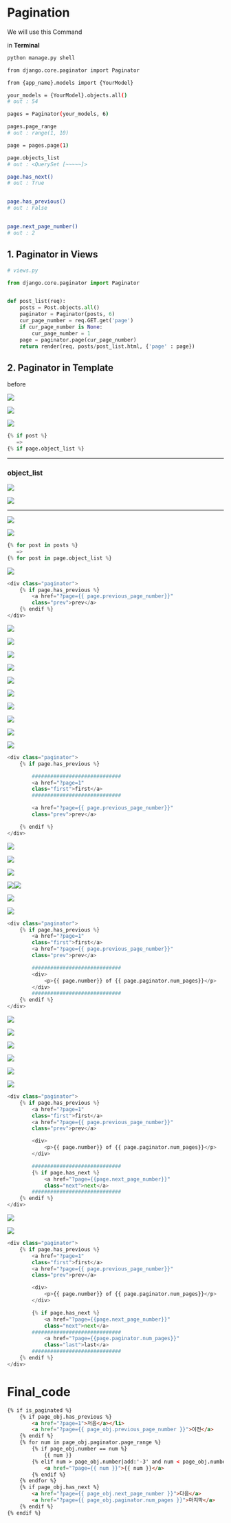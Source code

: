 # Pagination

We will use this Command

in **Terminal**

```bash
python manage.py shell

from django.core.paginator import Paginator

from {app_name}.models import {YourModel}

your_models = {YourModel}.objects.all()
# out : 54

pages = Paginator(your_models, 6)

pages.page_range
# out : range(1, 10) 

page = pages.page(1)

page.objects_list
# out : <QuerySet [~~~~~]>

page.has_next()
# out : True


page.has_previous()
# out : False


page.next_page_number()
# out : 2
```

## 1. Paginator in Views

```python
# views.py

from django.core.paginator import Paginator


def post_list(req):
    posts = Post.objects.all()
    paginator = Paginator(posts, 6)
    cur_page_number = req.GET.get('page')
    if cur_page_number is None:
        cur_page_number = 1
    page = paginator.page(cur_page_number)
    return render(req, posts/post_list.html, {'page' : page})
```

## 2. Paginator in Template

before

![](C:\Users\jin47\AppData\Roaming\marktext\images\2023-04-21-19-55-10-image.png)

![](C:\Users\jin47\AppData\Roaming\marktext\images\2023-04-21-19-55-31-image.png)

![](C:\Users\jin47\AppData\Roaming\marktext\images\2023-04-21-19-56-02-image.png)

```python
{% if post %}
   =>
{% if page.object_list %}
```

---

### object_list

![](assets/2023-04-21-20-20-09-image.png)

![](assets/2023-04-21-20-20-27-image.png)

---

![](assets/2023-04-21-20-21-47-image.png)

![](assets/2023-04-21-20-22-14-image.png)

```python
{% for post in posts %}
   =>
{% for post in page.object_list %}
```

![](assets/2023-04-21-20-23-46-image.png)

```python
<div class="paginator">
    {% if page.has_previous %}
        <a href="?page={{ page.previous_page_number}}"
        class="prev">prev</a>
    {% endif %}
</div>
```

![](assets/2023-04-21-20-25-39-image.png)

![](assets/2023-04-21-20-28-26-image.png)

![](assets/2023-04-21-20-28-39-image.png)

![](assets/2023-04-21-20-28-58-image.png)

![](assets/2023-04-21-20-29-20-image.png)

![](assets/2023-04-21-20-29-37-image.png)

![](assets/2023-04-21-20-29-54-image.png)

![](assets/2023-04-21-20-31-06-image.png)

![](assets/2023-04-21-20-31-26-image.png)

![](assets/2023-04-21-20-31-41-image.png)

```python
<div class="paginator">
    {% if page.has_previous %}

        #############################
        <a href="?page=1"
        class="first">first</a>
        #############################

        <a href="?page={{ page.previous_page_number}}"
        class="prev">prev</a>

    {% endif %}
</div>
```

![](assets/2023-04-21-20-32-00-image.png)

![](assets/2023-04-21-20-33-14-image.png)

![](assets/2023-04-21-20-36-14-image.png)

![](assets/2023-04-21-20-37-04-image.png)![](assets/2023-04-21-20-37-28-image.png)

![](assets/2023-04-21-20-38-04-image.png)

![](assets/2023-04-21-20-38-32-image.png)

```python
<div class="paginator">
    {% if page.has_previous %}
        <a href="?page=1"
        class="first">first</a>
        <a href="?page={{ page.previous_page_number}}"
        class="prev">prev</a>

        #############################
        <div>
            <p>{{ page.number}} of {{ page.paginator.num_pages}}</p>
        </div>
        #############################
    {% endif %}
</div>
```

![](assets/2023-04-21-20-45-12-image.png)

![](assets/2023-04-22-02-45-47-image.png)

![](assets/2023-04-22-02-46-06-image.png)

![](assets/2023-04-22-02-46-29-image.png)

![](assets/2023-04-22-02-46-53-image.png)

![](assets/2023-04-22-02-47-12-image.png)

```python
<div class="paginator">
    {% if page.has_previous %}
        <a href="?page=1"
        class="first">first</a>
        <a href="?page={{ page.previous_page_number}}"
        class="prev">prev</a>

        <div>
            <p>{{ page.number}} of {{ page.paginator.num_pages}}</p>
        </div>

        #############################
        {% if page.has_next %}
            <a href="?page={{page.next_page_number}}"
            class="next">next</a>
        #############################
    {% endif %}
</div>
```

![](assets/2023-04-22-03-17-01-image.png)

![](assets/2023-04-22-03-17-29-image.png)

```python
<div class="paginator">
    {% if page.has_previous %}
        <a href="?page=1"
        class="first">first</a>
        <a href="?page={{ page.previous_page_number}}"
        class="prev">prev</a>

        <div>
            <p>{{ page.number}} of {{ page.paginator.num_pages}}</p>
        </div>

        {% if page.has_next %}
            <a href="?page={{page.next_page_number}}"
            class="next">next</a>
        #############################
            <a href="?page={{page.paginator.num_pages}}"
            class="last">last</a>
        #############################
    {% endif %}
</div>
```

# Final_code

```html
{% if is_paginated %}
    {% if page_obj.has_previous %}
        <a href="?page=1">처음</a></li>
        <a href="?page={{ page_obj.previous_page_number }}">이전</a>
    {% endif %}
    {% for num in page_obj.paginator.page_range %}
        {% if page_obj.number == num %}
            {{ num }}
        {% elif num > page_obj.number|add:'-3' and num < page_obj.number|add:'3' %}
            <a href="?page={{ num }}">{{ num }}</a>
        {% endif %}
    {% endfor %}
    {% if page_obj.has_next %}
        <a href="?page={{ page_obj.next_page_number }}">다음</a>
        <a href="?page={{ page_obj.paginator.num_pages }}">마지막</a>
    {% endif %}
{% endif %}
```


